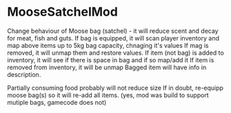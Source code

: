 # MooseSatchelMod

Change behaviour of Moose bag (satchel) - it will reduce scent  and decay for meat, fish and guts.
If bag is equipped, it will scan player inventory and map above items up to 5kg bag capacity, chnaging it's values
If mag is removed, it will unmap them and restore values.
If item (not bag) is added to inventory, it will see if there is space in bag and if so map/add it
If item is removed from inventory, it will be unmap
Bagged item will have info in description.

Partially consuming food probably will not reduce size
If in doubt, re-equipp moose bag(s) so it will re-add all items.
(yes, mod was build to support mutiple bags, gamecode does not)
